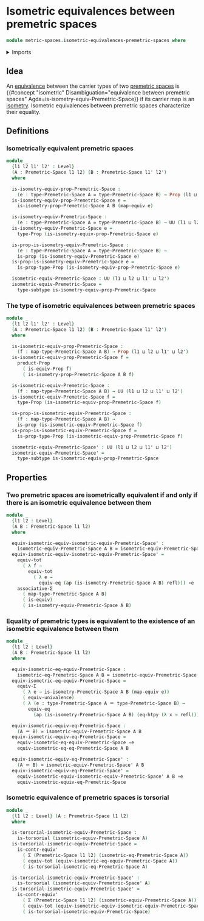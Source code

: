 # Isometric equivalences between premetric spaces

```agda
module metric-spaces.isometric-equivalences-premetric-spaces where
```

<details><summary>Imports</summary>

```agda
open import foundation.action-on-identifications-functions
open import foundation.contractible-types
open import foundation.dependent-pair-types
open import foundation.dependent-products-contractible-types
open import foundation.dependent-products-propositions
open import foundation.equivalences
open import foundation.function-extensionality
open import foundation.function-types
open import foundation.functoriality-dependent-pair-types
open import foundation.identity-types
open import foundation.propositions
open import foundation.subtypes
open import foundation.torsorial-type-families
open import foundation.transport-along-identifications
open import foundation.type-arithmetic-dependent-pair-types
open import foundation.univalence
open import foundation.universe-levels

open import metric-spaces.equality-of-premetric-spaces
open import metric-spaces.isometries-premetric-spaces
open import metric-spaces.premetric-spaces
```

</details>

## Idea

An [equivalence](foundation.equivalences.md) between the carrier types of two
[premetric spaces](metric-spaces.premetric-spaces.md) is
{{#concept "isometric" Disambiguation="equivalence between premetric spaces" Agda=is-isometry-equiv-Premetric-Space}}
if its carrier map is an
[isometry](metric-spaces.isometries-premetric-spaces.md). Isometric equivalences
between premetric spaces characterize their equality.

## Definitions

### Isometrically equivalent premetric spaces

```agda
module _
  {l1 l2 l1' l2' : Level}
  (A : Premetric-Space l1 l2) (B : Premetric-Space l1' l2')
  where

  is-isometry-equiv-prop-Premetric-Space :
    (e : type-Premetric-Space A ≃ type-Premetric-Space B) → Prop (l1 ⊔ l2 ⊔ l2')
  is-isometry-equiv-prop-Premetric-Space e =
    is-isometry-prop-Premetric-Space A B (map-equiv e)

  is-isometry-equiv-Premetric-Space :
    (e : type-Premetric-Space A ≃ type-Premetric-Space B) → UU (l1 ⊔ l2 ⊔ l2')
  is-isometry-equiv-Premetric-Space e =
    type-Prop (is-isometry-equiv-prop-Premetric-Space e)

  is-prop-is-isometry-equiv-Premetric-Space :
    (e : type-Premetric-Space A ≃ type-Premetric-Space B) →
    is-prop (is-isometry-equiv-Premetric-Space e)
  is-prop-is-isometry-equiv-Premetric-Space e =
    is-prop-type-Prop (is-isometry-equiv-prop-Premetric-Space e)

  isometric-equiv-Premetric-Space : UU (l1 ⊔ l2 ⊔ l1' ⊔ l2')
  isometric-equiv-Premetric-Space =
    type-subtype is-isometry-equiv-prop-Premetric-Space
```

### The type of isometric equivalences between premetric spaces

```agda
module _
  {l1 l2 l1' l2' : Level}
  (A : Premetric-Space l1 l2) (B : Premetric-Space l1' l2')
  where

  is-isometric-equiv-prop-Premetric-Space :
    (f : map-type-Premetric-Space A B) → Prop (l1 ⊔ l2 ⊔ l1' ⊔ l2')
  is-isometric-equiv-prop-Premetric-Space f =
    product-Prop
      ( is-equiv-Prop f)
      ( is-isometry-prop-Premetric-Space A B f)

  is-isometric-equiv-Premetric-Space :
    (f : map-type-Premetric-Space A B) → UU (l1 ⊔ l2 ⊔ l1' ⊔ l2')
  is-isometric-equiv-Premetric-Space f =
    type-Prop (is-isometric-equiv-prop-Premetric-Space f)

  is-prop-is-isometric-equiv-Premetric-Space :
    (f : map-type-Premetric-Space A B) →
    is-prop (is-isometric-equiv-Premetric-Space f)
  is-prop-is-isometric-equiv-Premetric-Space f =
    is-prop-type-Prop (is-isometric-equiv-prop-Premetric-Space f)

  isometric-equiv-Premetric-Space' : UU (l1 ⊔ l2 ⊔ l1' ⊔ l2')
  isometric-equiv-Premetric-Space' =
    type-subtype is-isometric-equiv-prop-Premetric-Space
```

## Properties

### Two premetric spaces are isometrically equivalent if and only if there is an isometric equivalence between them

```agda
module _
  {l1 l2 : Level}
  (A B : Premetric-Space l1 l2)
  where

  equiv-isometric-equiv-isometric-equiv-Premetric-Space' :
    isometric-equiv-Premetric-Space A B ≃ isometric-equiv-Premetric-Space' A B
  equiv-isometric-equiv-isometric-equiv-Premetric-Space' =
    equiv-tot
      ( λ f →
        equiv-tot
          ( λ e →
            equiv-eq (ap (is-isometry-Premetric-Space A B) refl))) ∘e
    associative-Σ
      ( map-type-Premetric-Space A B)
      ( is-equiv)
      ( is-isometry-equiv-Premetric-Space A B)
```

### Equality of premetric types is equivalent to the existence of an isometric equivalence between them

```agda
module _
  {l1 l2 : Level}
  (A B : Premetric-Space l1 l2)
  where

  equiv-isometric-eq-equiv-Premetric-Space :
    isometric-eq-Premetric-Space A B ≃ isometric-equiv-Premetric-Space A B
  equiv-isometric-eq-equiv-Premetric-Space =
    equiv-Σ
      ( λ e → is-isometry-Premetric-Space A B (map-equiv e))
      ( equiv-univalence)
      ( λ (e : type-Premetric-Space A ＝ type-Premetric-Space B) →
        equiv-eq
          (ap (is-isometry-Premetric-Space A B) (eq-htpy (λ x → refl))))

  equiv-isometric-equiv-eq-Premetric-Space :
    (A ＝ B) ≃ isometric-equiv-Premetric-Space A B
  equiv-isometric-equiv-eq-Premetric-Space =
    equiv-isometric-eq-equiv-Premetric-Space ∘e
    equiv-isometric-eq-eq-Premetric-Space A B

  equiv-isometric-equiv-eq-Premetric-Space' :
    (A ＝ B) ≃ isometric-equiv-Premetric-Space' A B
  equiv-isometric-equiv-eq-Premetric-Space' =
    equiv-isometric-equiv-isometric-equiv-Premetric-Space' A B ∘e
    equiv-isometric-equiv-eq-Premetric-Space
```

### Isometric equivalence of premetric spaces is torsorial

```agda
module _
  {l1 l2 : Level} (A : Premetric-Space l1 l2)
  where

  is-torsorial-isometric-equiv-Premetric-Space :
    is-torsorial (isometric-equiv-Premetric-Space A)
  is-torsorial-isometric-equiv-Premetric-Space =
    is-contr-equiv'
      ( Σ (Premetric-Space l1 l2) (isometric-eq-Premetric-Space A))
      ( equiv-tot (equiv-isometric-eq-equiv-Premetric-Space A))
      ( is-torsorial-isometric-eq-Premetric-Space A)

  is-torsorial-isometric-equiv-Premetric-Space' :
    is-torsorial (isometric-equiv-Premetric-Space' A)
  is-torsorial-isometric-equiv-Premetric-Space' =
    is-contr-equiv'
      ( Σ (Premetric-Space l1 l2) (isometric-equiv-Premetric-Space A))
      ( equiv-tot (equiv-isometric-equiv-isometric-equiv-Premetric-Space' A))
      ( is-torsorial-isometric-equiv-Premetric-Space)
```
